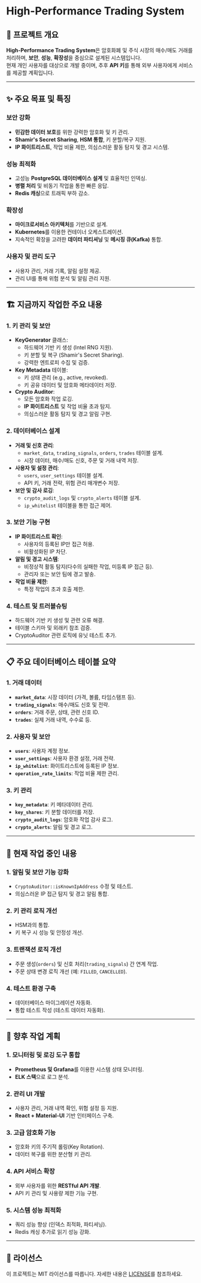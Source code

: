 # High-Performance Trading System

## 📖 프로젝트 개요
**High-Performance Trading System**은 암호화폐 및 주식 시장의 매수/매도 거래를 처리하며, **보안**, **성능**, **확장성**을 중심으로 설계된 시스템입니다.  
현재 개인 사용자를 대상으로 개발 중이며, 추후 **API 키**를 통해 외부 사용자에게 서비스를 제공할 계획입니다.

---

## ✨ 주요 목표 및 특징

### 보안 강화
- **민감한 데이터 보호**를 위한 강력한 암호화 및 키 관리.
- **Shamir's Secret Sharing**, **HSM 통합**, 키 분할/복구 지원.
- **IP 화이트리스트**, 작업 비율 제한, 의심스러운 활동 탐지 및 경고 시스템.

### 성능 최적화
- 고성능 **PostgreSQL 데이터베이스 설계** 및 효율적인 인덱싱.
- **병렬 처리** 및 비동기 작업을 통한 빠른 응답.
- **Redis 캐싱**으로 트래픽 부하 감소.

### 확장성
- **마이크로서비스 아키텍처**를 기반으로 설계.
- **Kubernetes**를 이용한 컨테이너 오케스트레이션.
- 지속적인 확장을 고려한 **데이터 파티셔닝** 및 **메시징 큐(Kafka)** 통합.

### 사용자 및 관리 도구
- 사용자 관리, 거래 기록, 알림 설정 제공.
- 관리 UI를 통해 위험 분석 및 알림 관리 지원.

---

## 🏗️ 지금까지 작업한 주요 내용

### 1. 키 관리 및 보안
- **KeyGenerator** 클래스:
  - 하드웨어 기반 키 생성 (Intel RNG 지원).
  - 키 분할 및 복구 (Shamir's Secret Sharing).
  - 강력한 엔트로피 수집 및 검증.
- **Key Metadata** 테이블:
  - 키 상태 관리 (e.g., active, revoked).
  - 키 공유 데이터 및 암호화 메타데이터 저장.
- **Crypto Auditor**:
  - 모든 암호화 작업 로깅.
  - **IP 화이트리스트** 및 작업 비율 초과 탐지.
  - 의심스러운 활동 탐지 및 경고 알림 구현.

### 2. 데이터베이스 설계
- **거래 및 신호 관리**:
  - `market_data`, `trading_signals`, `orders`, `trades` 테이블 설계.
  - 시장 데이터, 매수/매도 신호, 주문 및 거래 내역 저장.
- **사용자 및 설정 관리**:
  - `users`, `user_settings` 테이블 설계.
  - API 키, 거래 전략, 위험 관리 매개변수 저장.
- **보안 및 감사 로깅**:
  - `crypto_audit_logs` 및 `crypto_alerts` 테이블 설계.
  - `ip_whitelist` 테이블을 통한 접근 제어.

### 3. 보안 기능 구현
- **IP 화이트리스트 확인**:
  - 사용자의 등록된 IP만 접근 허용.
  - 비활성화된 IP 차단.
- **알림 및 경고 시스템**:
  - 비정상적 활동 탐지(다수의 실패한 작업, 미등록 IP 접근 등).
  - 관리자 또는 보안 팀에 경고 발송.
- **작업 비율 제한**:
  - 특정 작업의 초과 호출 제한.

### 4. 테스트 및 트러블슈팅
- 하드웨어 기반 키 생성 및 관련 오류 해결.
- 테이블 스키마 및 외래키 참조 검증.
- CryptoAuditor 관련 로직에 유닛 테스트 추가.

---

## 📋 주요 데이터베이스 테이블 요약

### 1. 거래 데이터
- **`market_data`**: 시장 데이터 (가격, 볼륨, 타임스탬프 등).
- **`trading_signals`**: 매수/매도 신호 및 전략.
- **`orders`**: 거래 주문, 상태, 관련 신호 ID.
- **`trades`**: 실제 거래 내역, 수수료 등.

### 2. 사용자 및 보안
- **`users`**: 사용자 계정 정보.
- **`user_settings`**: 사용자 환경 설정, 거래 전략.
- **`ip_whitelist`**: 화이트리스트에 등록된 IP 정보.
- **`operation_rate_limits`**: 작업 비율 제한 관리.

### 3. 키 관리
- **`key_metadata`**: 키 메타데이터 관리.
- **`key_shares`**: 키 분할 데이터를 저장.
- **`crypto_audit_logs`**: 암호화 작업 감사 로그.
- **`crypto_alerts`**: 알림 및 경고 로그.

---

## 🔨 현재 작업 중인 내용

### 1. 알림 및 보안 기능 강화
- `CryptoAuditor::isKnownIpAddress` 수정 및 테스트.
- 의심스러운 IP 접근 탐지 및 경고 알림 통합.

### 2. 키 관리 로직 개선
- HSM과의 통합.
- 키 복구 시 성능 및 안정성 개선.

### 3. 트랜잭션 로직 개선
- 주문 생성(`orders`) 및 신호 처리(`trading_signals`) 간 연계 작업.
- 주문 상태 변경 로직 개선 (예: `FILLED`, `CANCELLED`).

### 4. 테스트 환경 구축
- 데이터베이스 마이그레이션 자동화.
- 통합 테스트 작성 (테스트 데이터 자동화).

---

## 🚀 향후 작업 계획

### 1. 모니터링 및 로깅 도구 통합
- **Prometheus 및 Grafana**를 이용한 시스템 상태 모니터링.
- **ELK 스택**으로 로그 분석.

### 2. 관리 UI 개발
- 사용자 관리, 거래 내역 확인, 위험 설정 등 지원.
- **React + Material-UI** 기반 인터페이스 구축.

### 3. 고급 암호화 기능
- 암호화 키의 주기적 롤링(Key Rotation).
- 데이터 복구를 위한 분산형 키 관리.

### 4. API 서비스 확장
- 외부 사용자를 위한 **RESTful API 개발**.
- API 키 관리 및 사용량 제한 기능 구현.

### 5. 시스템 성능 최적화
- 쿼리 성능 향상 (인덱스 최적화, 파티셔닝).
- Redis 캐싱 추가로 읽기 성능 강화.

---

## 📄 라이선스
이 프로젝트는 MIT 라이선스를 따릅니다. 자세한 내용은 [LICENSE](./LICENSE)를 참조하세요.
